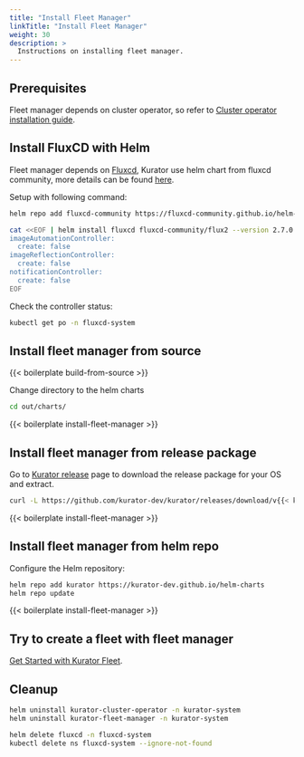 ```yaml
---
title: "Install Fleet Manager"
linkTitle: "Install Fleet Manager"
weight: 30
description: >
  Instructions on installing fleet manager.
---
```


## Prerequisites

Fleet manager depends on cluster operator, so refer to [Cluster operator installation guide](/docs/setup/install-cluster-operator).

## Install FluxCD with Helm

Fleet manager depends on [Fluxcd](https://fluxcd.io/flux/), Kurator use helm chart from fluxcd community, more details can be found [here](https://github.com/fluxcd-community/helm-charts).

Setup with following command:

```bash
helm repo add fluxcd-community https://fluxcd-community.github.io/helm-charts

cat <<EOF | helm install fluxcd fluxcd-community/flux2 --version 2.7.0 -n fluxcd-system --create-namespace -f -
imageAutomationController:
  create: false
imageReflectionController:
  create: false
notificationController:
  create: false
EOF
```

Check the controller status:

```bash
kubectl get po -n fluxcd-system
```

## Install fleet manager from source

{{< boilerplate build-from-source >}}

Change directory to the helm charts

  ```bash
  cd out/charts/
  ```

{{< boilerplate install-fleet-manager >}}

## Install fleet manager from release package

Go to [Kurator release](https://github.com/kurator-dev/kurator/releases) page to download the release package for your OS and extract.

  ```bash
  curl -L https://github.com/kurator-dev/kurator/releases/download/v{{< kurator-version >}}/fleet-manager-{{< kurator-version >}}.tgz
  ```


{{< boilerplate install-fleet-manager >}}


## Install fleet manager from helm repo

Configure the Helm repository:

```bash
helm repo add kurator https://kurator-dev.github.io/helm-charts
helm repo update
```

{{< boilerplate install-fleet-manager >}}

## Try to create a fleet with fleet manager

[Get Started with Kurator Fleet](/docs/fleet-manager/create-fleet).

## Cleanup

```bash
helm uninstall kurator-cluster-operator -n kurator-system
helm uninstall kurator-fleet-manager -n kurator-system
```

```bash
helm delete fluxcd -n fluxcd-system
kubectl delete ns fluxcd-system --ignore-not-found
```
